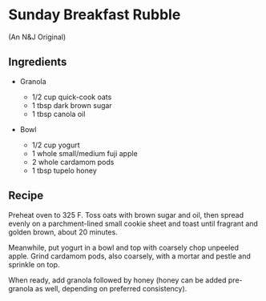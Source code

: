 Sunday Breakfast Rubble
=================================
(An N&J Original)

Ingredients
---
- Granola
  - 1/2 cup quick-cook oats
  - 1 tbsp dark brown sugar
  - 1 tbsp canola oil

- Bowl
  - 1/2 cup yogurt
  - 1 whole small/medium fuji apple
  - 2 whole cardamom pods
  - 1 tbsp tupelo honey

Recipe
---

Preheat oven to 325 F. Toss oats with brown sugar and oil, then spread evenly on a parchment-lined small cookie sheet and toast until fragrant and golden brown, about 20 minutes.

Meanwhile, put yogurt in a bowl and top with coarsely chop unpeeled apple. Grind cardamom pods, also coarsely, with a mortar and pestle and sprinkle on top.

When ready, add granola followed by honey (honey can be added pre-granola as well, depending on preferred consistency).